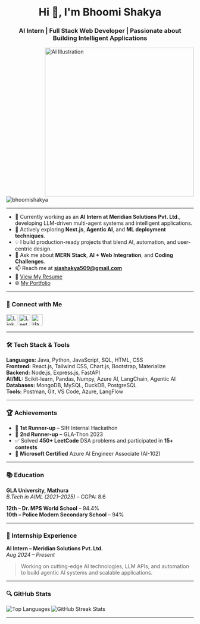 <h1 align="center">Hi 👋, I'm Bhoomi Shakya</h1>
<h3 align="center">AI Intern | Full Stack Web Developer | Passionate about Building Intelligent Applications</h3>

<img align="right" alt="AI Illustration" width="400" src="https://user-images.githubusercontent.com/74038190/236119160-976a0405-caa7-470c-9356-16d43402ea0a.gif" />

<p align="left"> 
  <img src="https://komarev.com/ghpvc/?username=bhoomishakya&label=Profile%20views&color=0e75b6&style=flat" alt="bhoomishakya" />
</p>

---

- 🔭 Currently working as an **AI Intern at Meridian Solutions Pvt. Ltd.**, developing LLM-driven multi-agent systems and intelligent applications.
- 🌱 Actively exploring **Next.js**, **Agentic AI**, and **ML deployment techniques**.
- 💡 I build production-ready projects that blend AI, automation, and user-centric design.
- 💬 Ask me about **MERN Stack**, **AI + Web Integration**, and **Coding Challenges**.
- 📫 Reach me at **siashakya509@gmail.com**
- 📄 [View My Resume](https://drive.google.com/file/d/1oMtuZUi7bGSZ69lGTwwxS0Np6cXJJzWB/view?usp=sharing)
- 🌐 [My Portfolio](https://bhoomishakya.github.io/Portfolio_Website/)

---

### 🔗 Connect with Me
<p align="left">
  <a href="https://www.linkedin.com/in/bhoomi-shakya/" target="_blank"><img alt="LinkedIn" src="https://raw.githubusercontent.com/rahuldkjain/github-profile-readme-generator/master/src/images/icons/Social/linked-in-alt.svg" width="30" /></a>
  <a href="https://leetcode.com/u/bhoomi_shakya/" target="_blank"><img alt="LeetCode" src="https://raw.githubusercontent.com/rahuldkjain/github-profile-readme-generator/master/src/images/icons/Social/leet-code.svg" width="30" /></a>
  <a href="https://www.hackerrank.com/profile/bhoomi_shakya_c1" target="_blank"><img alt="HackerRank" src="https://raw.githubusercontent.com/rahuldkjain/github-profile-readme-generator/master/src/images/icons/Social/hackerrank.svg" width="30" /></a>
</p>

---

### 🛠️ Tech Stack & Tools

**Languages:** Java, Python, JavaScript, SQL, HTML, CSS  
**Frontend:** React.js, Tailwind CSS, Chart.js, Bootstrap, Materialize  
**Backend:** Node.js, Express.js, FastAPI  
**AI/ML:** Scikit-learn, Pandas, Numpy, Azure AI, LangChain, Agentic AI  
**Databases:** MongoDB, MySQL, DuckDB, PostgreSQL  
**Tools:** Postman, Git, VS Code, Azure, LangFlow

---


### 🏆 Achievements

- 🥇 **1st Runner-up** – SIH Internal Hackathon  
- 🥈 **2nd Runner-up** – GLA-Thon 2023  
- ✅ Solved **450+ LeetCode** DSA problems and participated in **15+ contests**  
- 📜 **Microsoft Certified** Azure AI Engineer Associate (AI-102)

---

### 📚 Education

**GLA University, Mathura**  
*B.Tech in AIML (2021–2025)* – CGPA: 8.6  

**12th – Dr. MPS World School** – 94.4%  
**10th – Police Modern Secondary School** – 94%

---

### 💼 Internship Experience

**AI Intern – Meridian Solutions Pvt. Ltd.**  
*Aug 2024 – Present*  
> Working on cutting-edge AI technologies, LLM APIs, and automation to build agentic AI systems and scalable applications.

---

### 🔍 GitHub Stats
<p>
  <img align="left" src="https://github-readme-stats.vercel.app/api/top-langs?username=bhoomishakya&show_icons=true&locale=en&layout=compact" alt="Top Languages" />
</p>
<p>
  <img align="center" src="https://github-readme-streak-stats.herokuapp.com/?user=bhoomishakya" alt="GitHub Streak Stats" />
</p>

---

